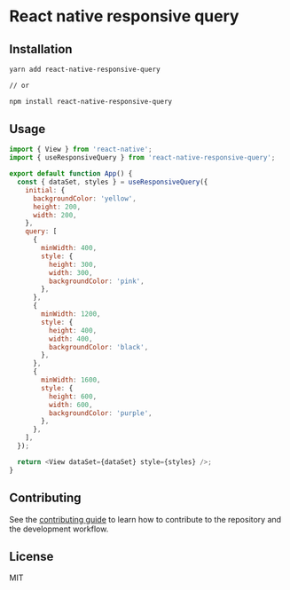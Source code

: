 # React native responsive query

## Installation

```sh
yarn add react-native-responsive-query

// or

npm install react-native-responsive-query
```

## Usage

```js
import { View } from 'react-native';
import { useResponsiveQuery } from 'react-native-responsive-query';

export default function App() {
  const { dataSet, styles } = useResponsiveQuery({
    initial: {
      backgroundColor: 'yellow',
      height: 200,
      width: 200,
    },
    query: [
      {
        minWidth: 400,
        style: {
          height: 300,
          width: 300,
          backgroundColor: 'pink',
        },
      },
      {
        minWidth: 1200,
        style: {
          height: 400,
          width: 400,
          backgroundColor: 'black',
        },
      },
      {
        minWidth: 1600,
        style: {
          height: 600,
          width: 600,
          backgroundColor: 'purple',
        },
      },
    ],
  });

  return <View dataSet={dataSet} style={styles} />;
}
```

## Contributing

See the [contributing guide](CONTRIBUTING.md) to learn how to contribute to the repository and the development workflow.

## License

MIT

